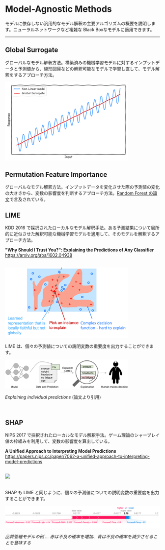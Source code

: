 # Model-Agnostic Methods

モデルに依存しない汎用的なモデル解釈の主要アルゴリズムの概要を説明します。ニューラルネットワークなど複雑な Black Boxなモデルに適用できます。<br/>


---


## Global Surrogate
グローバルなモデル解釈方法。構築済みの機械学習モデルに対するインプットデータと予測値から、線形回帰などの解釈可能なモデルで学習し直して、モデル解釈をするアプローチ方法。

<img src="docs/images/global-surrogate.png" width=400>
<br/>

## Permutation Feature Importance
グローバルなモデル解釈方法。インプットデータを変化させた際の予測値の変化の大きさから、変数の影響度を判断するアプローチ方法。[Random Forest の論文](https://link.springer.com/article/10.1023%2FA%3A1010933404324)で言及されている。
<br/>

## LIME
KDD 2016 で採択されたローカルなモデル解釈手法。ある予測結果について局所的に近似させた解釈可能な機械学習モデルを適用して、そのモデルを解釈するアプローチ方法。

**"Why Should I Trust You?": Explaining the Predictions of Any Classifier**  
https://arxiv.org/abs/1602.04938

<br/>

<img src="docs/images/lime-pic.png" width=400>

<br/>

LIME は、個々の予測値についての説明変数の重要度を出力することができます。


<img src="docs/images/lime-flu.png" width=400>  

_Explaining individual predictions_ (論文より引用)

<br/>

## SHAP
NIPS 2017 で採択されたローカルなモデル解釈手法。ゲーム理論のシャープレイ値の枠組みを利用して、変数の影響度を算出している。

**A Unified Approach to Interpreting Model Predictions**  
https://papers.nips.cc/paper/7062-a-unified-approach-to-interpreting-model-predictions

<br/>

<img src="https://raw.githubusercontent.com/slundberg/shap/master/docs/artwork/shap_diagram.png" width=400>  

<br/>
<br/> 

SHAP も LIME と同じように、個々の予測値についての説明変数の重要度を出力することができます。

<img src="docs/images/shap-factory.png">

*品質管理モデルの例 ... 赤は不良の確率を増加、青は不良の確率を減少させることを意味する*
